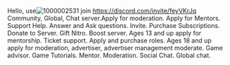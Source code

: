 Hello, use![1000002531](https://github.com/user-attachments/assets/9193311d-834a-4d87-9c7f-b271bd6cf371)
join https://discord.com/invite/feyVKrJq
Community, Global, Chat server.Apply for moderation. Apply for Mentors. Support Help. Answer and Ask questions. Invite. Purchase Subscriptions. Donate to Server. Gift Nitro. Boost server. Ages 13 and up apply for mentorship. Ticket support. Apply and purchase roles. Ages 18 and up apply for moderation, advertiser, advertiser management moderate. Game advisor. Game Tutorials. Mentor. Moderation. Social Chat. Global chat.
